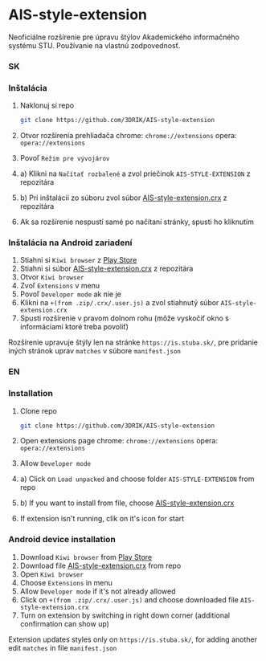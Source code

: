 # AIS-style-extension

Neoficiálne rozšírenie pre úpravu štýlov Akademického informačného systému STU. Používanie na vlastnú zodpovednosť.
### SK
### Inštalácia

1. Naklonuj si repo
   ```sh
   git clone https://github.com/3DRIK/AIS-style-extension
   ```
2. Otvor rozšírenia prehliadača
   chrome: `chrome://extensions`
   opera: `opera://extensions`
   
3. Povoľ `Režim pre vývojárov`
4. a) Klikni na `Načítať rozbalené` a zvol priečinok `AIS-STYLE-EXTENSION` z repozitára
4. b) Pri inštalácii zo súboru zvol súbor  [AIS-style-extension.crx](./AIS-style-extension.crx) z repozitára
5. Ak sa rozšírenie nespustí samé po načítaní stránky, spusti ho kliknutím

### Inštalácia na Android zariadení

1. Stiahni si `Kiwi browser` z [Play Store](https://play.google.com/store/apps/details?id=com.kiwibrowser.browser&hl=sk&gl=US)
2. Stiahni si súbor [AIS-style-extension.crx](./AIS-style-extension.crx) z repozitára 
3. Otvor `Kiwi browser`
4. Zvoľ `Extensions` v menu
5. Povoľ `Developer mode` ak nie je
6. Klikni na `+(from .zip/.crx/.user.js)` a zvol stiahnutý súbor `AIS-style-extension.crx`
7. Spusti rozšírenie v pravom dolnom rohu (môže vyskočiť okno s informáciami ktoré treba povoliť)

Rozšírenie upravuje štýly len na stránke `https://is.stuba.sk/`, pre pridanie iných stránok uprav `matches` v súbore `manifest.json`

### EN
### Installation
1. Clone repo
   ```sh
   git clone https://github.com/3DRIK/AIS-style-extension
   ```
2. Open extensions page
   chrome: `chrome://extensions`
   opera: `opera://extensions`
   
3. Allow `Developer mode`
4. a) Click on `Load unpacked` and choose folder `AIS-STYLE-EXTENSION` from repo
4. b) If you want to install from file, choose  [AIS-style-extension.crx](./AIS-style-extension.crx)
5. If extension isn't running, clik on it's icon for start

### Android device installation

1. Download `Kiwi browser` from [Play Store](https://play.google.com/store/apps/details?id=com.kiwibrowser.browser)
2. Download file [AIS-style-extension.crx](./AIS-style-extension.crx) from repo
3. Open `Kiwi browser`
4. Choose `Extensions` in menu
5. Allow `Developer mode` if it's not already allowed
6. Click on `+(from .zip/.crx/.user.js)` and choose downloaded file `AIS-style-extension.crx`
7. Turn on extension by switching in right down corner (additional confirmation can show up)

Extension updates styles only on `https://is.stuba.sk/`, for adding another edit `matches` in file `manifest.json`